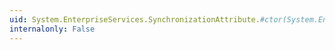 ```yaml
---
uid: System.EnterpriseServices.SynchronizationAttribute.#ctor(System.EnterpriseServices.SynchronizationOption)
internalonly: False
---
```

